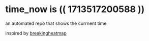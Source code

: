 # time_now is (( 1713517200588 ))

an automated repo that shows the currnent time

inspired by [breakingheatmap](https://github.com/breakingheatmap/breakingheatmap)